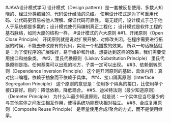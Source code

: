 #JAVA设计模式学习
    设计模式（Design pattern）是一套被反复使用、多数人知晓的、经过分类编目的、代码设计经验的总结。
    使用设计模式是为了可重用代码、让代码更容易被他人理解、保证代码可靠性。 
    毫无疑问，设计模式于己于他人于系统都是多赢的；设计模式使代码编制真正工程化；
    设计模式是软件工程的基石脉络，如同大厦的结构一样。
#设计模式的六大原则
    ##1、开闭原则（Open Close Principle）
    开闭原则就是说对扩展开放，对修改关闭。在程序需要进行拓展的时候，不能去修改原有的代码，实现一个热插拔的效果。
    所以一句话概括就是：为了使程序的扩展性好，易于维护和升级。想要达到这样的效果，我们需要使用接口和抽象类。
    ##2、里氏代换原则（Liskov Substitution Principle）
    里氏代换原则是指，任何基类可以出现的地方，子类一定可以出现。 
    ##3、依赖倒转原则（Dependence Inversion Principle）
    这个是开闭原则的基础，具体内容：真对接口编程，依赖于抽象而不依赖于具体。
    ##4、接口隔离原则（Interface Segregation Principle）
    这个原则的意思是：使用多个隔离的接口，比使用单个接口要好。目的：降低依赖，降低耦合。
    ##5、迪米特法则（最少知道原则）（Demeter Principle）
    为什么叫最少知道原则，就是说：一个实体应当尽量少的与其他实体之间发生相互作用，使得系统功能模块相对独立。
    ##6、合成复用原则（Composite Reuse Principle）
    是尽量使用合成/聚合的方式，而不是使用继承。

